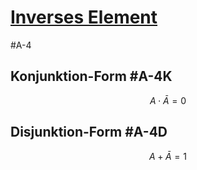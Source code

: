# [Inverses Element](https://de.wikipedia.org/wiki/Inverses_Element)

#A-4

## Konjunktion-Form   #A-4K

$$A \cdot \bar A = 0$$

## Disjunktion-Form   #A-4D

$$A + \bar A = 1$$

